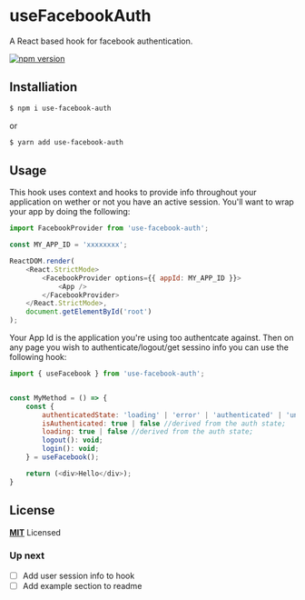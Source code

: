 # useFacebookAuth

A React based hook for facebook authentication.

[![npm version](https://badge.fury.io/js/use-facebook-auth.svg)](https://badge.fury.io/js/use-facebook-auth)

## Installiation

```bash
$ npm i use-facebook-auth
```

or

```bash
$ yarn add use-facebook-auth
```

## Usage

This hook uses context and hooks to provide info throughout your application on wether or not you have an active session. You'll want to wrap your app by doing the following:

```js
import FacebookProvider from 'use-facebook-auth';

const MY_APP_ID = 'xxxxxxxx';

ReactDOM.render(
	<React.StrictMode>
		<FacebookProvider options={{ appId: MY_APP_ID }}>
			<App />
		</FacebookProvider>
	</React.StrictMode>,
	document.getElementById('root')
);
```

Your App Id is the application you're using too authentcate against. Then on any page you wish to authenticate/logout/get sessino info you can use the following hook:

```js
import { useFacebook } from 'use-facebook-auth';


const MyMethod = () => {
	const {
		authenticatedState: 'loading' | 'error' | 'authenticated' | 'unauthenticated';
		isAuthenticated: true | false //derived from the auth state;
		loading: true | false //derived from the auth state;
		logout(): void;
		login(): void;
	} = useFacebook();

	return (<div>Hello</div>);
}
```

## License

**[MIT](LICENSE)** Licensed

### Up next

- [ ] Add user session info to hook
- [ ] Add example section to readme
